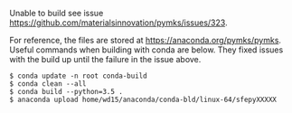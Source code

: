 Unable to build see issue https://github.com/materialsinnovation/pymks/issues/323.

For reference, the files are stored at
https://anaconda.org/pymks/pymks. Useful commands when building with
conda are below. They fixed issues with the build up until the failure
in the issue above.

    $ conda update -n root conda-build
    $ conda clean --all
    $ conda build --python=3.5 .
    $ anaconda upload home/wd15/anaconda/conda-bld/linux-64/sfepyXXXXX
